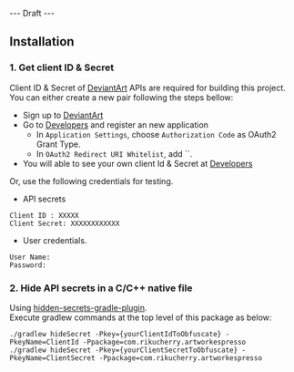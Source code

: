 --- Draft ---

## Installation
### 1. Get client ID & Secret 
Client ID & Secret of [DeviantArt](https://www.deviantart.com/) APIs are required for building this project.  
You can either create a new pair following the steps bellow:
- Sign up to [DeviantArt](https://www.deviantart.com/)  
- Go to [Developers](https://www.deviantart.com/developers/apps) and register an new application
  - In `Application Settings`, choose `Authorization Code` as OAuth2 Grant Type.
  - In `OAuth2 Redirect URI Whitelist`, add ``.  
- You will able to see your own client Id & Secret at [Developers](https://www.deviantart.com/developers/apps)

Or, use the following credentials for testing.
- API secrets  
```
Client ID : XXXXX
Client Secret: XXXXXXXXXXXX
```  
- User credentials. 
```
User Name:
Password: 
```

### 2. Hide API secrets in a C/C++ native file
Using [hidden-secrets-gradle-plugin](https://github.com/klaxit/hidden-secrets-gradle-plugin).  
Execute gradlew commands at the top level of this package as below:  
```
./gradlew hideSecret -Pkey={yourClientIdToObfuscate} -PkeyName=ClientId -Ppackage=com.rikucherry.artworkespresso
./gradlew hideSecret -Pkey={yourClientSecretToObfuscate} -PkeyName=ClientSecret -Ppackage=com.rikucherry.artworkespresso
```
